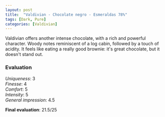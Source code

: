 ```yaml
---
layout: post
title:  "Valdivian - Chocolate negro - Esmeraldas 78%"
tags: [Dark, Pure] 
categories: [Valdivian]
---
```



Valdivian offers another intense chocolate, with a rich and powerful character. Woody notes reminiscent of a log cabin, followed by a touch of acidity. It feels like eating a really good brownie: it's great chocolate, but it doesn't stand out.


### Evaluation

_Uniqueness_: 3  
_Finesse_: 4  
_Comfort_: 5  
_Intensity_: 5  
_General impression_: 4.5  

**Final evaluation**: 21.5/25